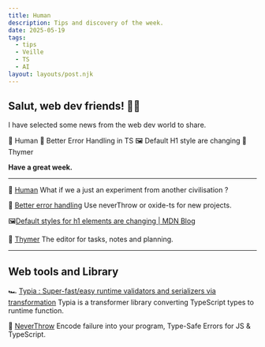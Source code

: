 ```yaml
---
title: Human
description: Tips and discovery of the week.
date: 2025-05-19
tags:
  - tips
  - Veille
  - TS
  - AI
layout: layouts/post.njk
---
```

## Salut, web dev friends! 🧑‍💻

I have selected some news  from the web dev world to share.

🤖 Human
🦺 Better Error Handling in TS
🖼️ Default H1 style are changing
📝 Thymer

**Have a great week.**

___

🤖 [Human](https://quarter--mile.com/Human)
What if we a just an experiment from another civilisation ?

🦺 [Better error handling](https://meowbark.dev/Better-error-handling)
Use neverThrow or oxide-ts for new projects.

🖼️[Default styles for h1 elements are changing | MDN Blog](https://developer.mozilla.org/en-US/blog/h1-element-styles/)

📝 [Thymer](https://thymer.com/)
The editor for tasks, notes and planning.

___

## Web tools and Library

🏎️ [Typia : Super-fast/easy runtime validators and serializers via transformation](https://github.com/samchon/typia)
Typia is a transformer library converting TypeScript types to runtime function.

🙅 [NeverThrow](https://github.com/supermacro/neverthrow)
Encode failure into your program, Type-Safe Errors for JS & TypeScript.